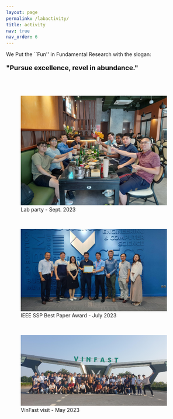 ```yaml
---
layout: page
permalink: /labactivity/
title: activity
nav: true
nav_order: 6
---
```




We Put the ``Fun'' in Fundamental Research with the slogan:
<p style="text-align: left; color: black; font-size:18px;font-weight:bold">"Pursue excellence, revel in abundance." </p> 

<div id="v-space">
<br>
<br>
<figure>
  <img src="/assets/img/ICC_party9Sep23.jpg" width="400" />
  <figcaption>Lab party - Sept. 2023</figcaption>
</figure>

<div id="v-space">
<br>
<figure>
  <img src="/assets/img/SSPBPA_2023.png" width="400" />
  <figcaption>IEEE SSP Best Paper Award - July 2023</figcaption>
</figure>

<div id="v-space">
<br>
<figure>
  <img src="/assets/img/VFVisit2023.png" width="400" />
  <figcaption>VinFast visit   - May 2023</figcaption>
</figure>


